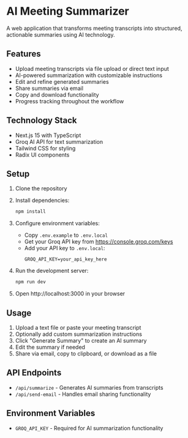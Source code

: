 # AI Meeting Summarizer

A web application that transforms meeting transcripts into structured, actionable summaries using AI technology.

## Features

- Upload meeting transcripts via file upload or direct text input
- AI-powered summarization with customizable instructions
- Edit and refine generated summaries
- Share summaries via email
- Copy and download functionality
- Progress tracking throughout the workflow

## Technology Stack

- Next.js 15 with TypeScript
- Groq AI API for text summarization
- Tailwind CSS for styling
- Radix UI components

## Setup

1. Clone the repository
2. Install dependencies:
   ```bash
   npm install
   ```

3. Configure environment variables:
   - Copy `.env.example` to `.env.local`
   - Get your Groq API key from https://console.groq.com/keys
   - Add your API key to `.env.local`:
     ```
     GROQ_API_KEY=your_api_key_here
     ```

4. Run the development server:
   ```bash
   npm run dev
   ```

5. Open http://localhost:3000 in your browser

## Usage

1. Upload a text file or paste your meeting transcript
2. Optionally add custom summarization instructions
3. Click "Generate Summary" to create an AI summary
4. Edit the summary if needed
5. Share via email, copy to clipboard, or download as a file

## API Endpoints

- `/api/summarize` - Generates AI summaries from transcripts
- `/api/send-email` - Handles email sharing functionality

## Environment Variables

- `GROQ_API_KEY` - Required for AI summarization functionality